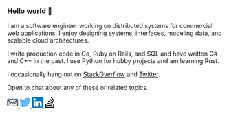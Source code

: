 ### Hello world 👋

I am a software engineer working on distributed systems for commercial web applications. I enjoy designing systems, interfaces, modeling data, and scalable cloud architectures. 

I write production code in Go, Ruby on Rails, and SQL and have written C# and C++ in the past. I use Python for hobby projects and am learning Rust.

I occasionally hang out on [StackOverflow](https://stackoverflow.com/users/4801231/svetha-cvl) and [Twitter](https://twitter.com/svethacvl). 

Open to chat about any of these or related topics.

<a href="mailto:svethacvl@gmail.com">
  <img alt="StackOverflow" width="25px" src="assets/email-svgrepo-com.svg" />
</a>
<a href="https://twitter.com/svethacvl">
  <img alt="Twitter" width="25px" src="assets/twitter-svgrepo-com.svg" />
</a>
<a href="https://www.linkedin.com/in/svethacvl/">
  <img alt="LinkedIn" width="25px" src="assets/linkedin-svgrepo-com.svg" />
</a>
<a href="https://stackoverflow.com/users/4801231/svetha-cvl">
  <img alt="StackOverflow" width="25px" src="assets/stackoverflow-svgrepo-com.svg" />
</a>